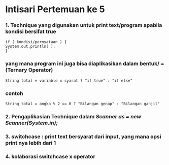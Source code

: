 # Intisari Pertemuan ke 5
### 1. Technique yang digunakan untuk print text/program apabila kondisi bersifat true
    if ( kondisi/pernyataan ) {
    System.out.println( );
    }
### yang mana program ini juga bisa diaplikasikan dalam bentuk/ = (Ternary Operator)
    String total = variable x syarat ? "if true" : "if else"
### contoh
    String total = angka % 2 == 0 ? "Bilangan genap" : "Bilangan ganjil"
### 2. Pengaplikasian Technique dalam ***Scanner as = new Scanner(System.in);*** 
### 3. switchcase : print text bersyarat dari input, yang mana opsi print nya lebih dari 1
### 4. kolaborasi switchcase x operator


